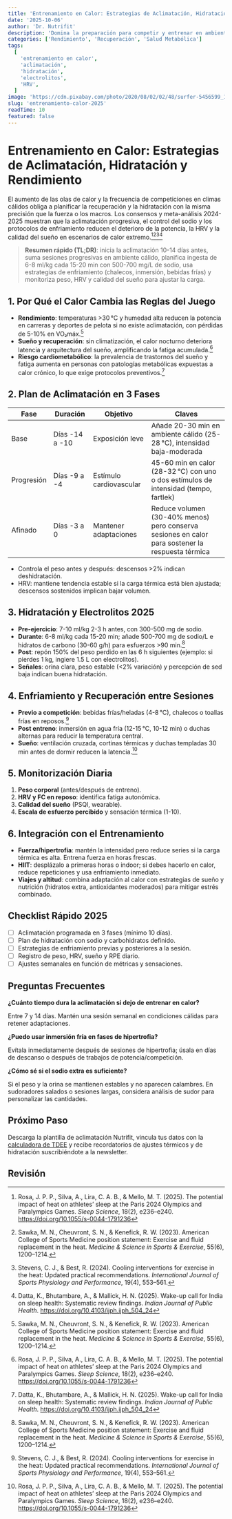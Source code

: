 ```yaml
---
title: 'Entrenamiento en Calor: Estrategias de Aclimatación, Hidratación y Rendimiento'
date: '2025-10-06'
author: 'Dr. Nutrifit'
description: 'Domina la preparación para competir y entrenar en ambientes calurosos con protocolos de aclimatación, hidratación y recuperación avalados por la evidencia más reciente.'
categories: ['Rendimiento', 'Recuperación', 'Salud Metabólica']
tags:
  [
    'entrenamiento en calor',
    'aclimatación',
    'hidratación',
    'electrolitos',
    'HRV',
  ]
image: 'https://cdn.pixabay.com/photo/2020/08/02/02/48/surfer-5456599_1280.jpg'
slug: 'entrenamiento-calor-2025'
readTime: 10
featured: false
---
```


# Entrenamiento en Calor: Estrategias de Aclimatación, Hidratación y Rendimiento

El aumento de las olas de calor y la frecuencia de competiciones en climas cálidos obliga a planificar la recuperación y la hidratación con la misma precisión que la fuerza o los macros. Los consensos y meta-análisis 2024-2025 muestran que la aclimatación progresiva, el control del sodio y los protocolos de enfriamiento reducen el deterioro de la potencia, la HRV y la calidad del sueño en escenarios de calor extremo.[^1][^2][^3][^4]

> **Resumen rápido (TL;DR)**: inicia la aclimatación 10-14 días antes, suma sesiones progresivas en ambiente cálido, planifica ingesta de 6-8 ml/kg cada 15-20 min con 500-700 mg/L de sodio, usa estrategias de enfriamiento (chalecos, inmersión, bebidas frías) y monitoriza peso, HRV y calidad del sueño para ajustar la carga.

## 1. Por Qué el Calor Cambia las Reglas del Juego

- **Rendimiento**: temperaturas >30 °C y humedad alta reducen la potencia en carreras y deportes de pelota si no existe aclimatación, con pérdidas de 5-10% en VO₂máx.[^2]
- **Sueño y recuperación**: sin climatización, el calor nocturno deteriora latencia y arquitectura del sueño, amplificando la fatiga acumulada.[^1]
- **Riesgo cardiometabólico**: la prevalencia de trastornos del sueño y fatiga aumenta en personas con patologías metabólicas expuestas a calor crónico, lo que exige protocolos preventivos.[^4]

## 2. Plan de Aclimatación en 3 Fases

| Fase       | Duración       | Objetivo                | Claves                                                                                           |
| ---------- | -------------- | ----------------------- | ------------------------------------------------------------------------------------------------ |
| Base       | Días -14 a -10 | Exposición leve         | Añade 20-30 min en ambiente cálido (25-28 °C), intensidad baja-moderada                          |
| Progresión | Días -9 a -4   | Estímulo cardiovascular | 45-60 min en calor (28-32 °C) con uno o dos estímulos de intensidad (tempo, fartlek)             |
| Afinado    | Días -3 a 0    | Mantener adaptaciones   | Reduce volumen (30-40% menos) pero conserva sesiones en calor para sostener la respuesta térmica |

- Controla el peso antes y después: descensos >2% indican deshidratación.
- HRV: mantiene tendencia estable si la carga térmica está bien ajustada; descensos sostenidos implican bajar volumen.

## 3. Hidratación y Electrolitos 2025

- **Pre-ejercicio**: 7-10 ml/kg 2-3 h antes, con 300-500 mg de sodio.
- **Durante**: 6-8 ml/kg cada 15-20 min; añade 500-700 mg de sodio/L e hidratos de carbono (30-60 g/h) para esfuerzos >90 min.[^2]
- **Post**: repón 150% del peso perdido en las 6 h siguientes (ejemplo: si pierdes 1 kg, ingiere 1.5 L con electrolitos).
- **Señales**: orina clara, peso estable (<2% variación) y percepción de sed baja indican buena hidratación.

## 4. Enfriamiento y Recuperación entre Sesiones

- **Previo a competición**: bebidas frías/heladas (4-8 °C), chalecos o toallas frías en reposos.[^3]
- **Post entreno**: inmersión en agua fría (12-15 °C, 10-12 min) o duchas alternas para reducir la temperatura central.
- **Sueño**: ventilación cruzada, cortinas térmicas y duchas templadas 30 min antes de dormir reducen la latencia.[^1]

## 5. Monitorización Diaria

1. **Peso corporal** (antes/después de entreno).
2. **HRV y FC en reposo**: identifica fatiga autonómica.
3. **Calidad del sueño** (PSQI, wearable).
4. **Escala de esfuerzo percibido** y sensación térmica (1-10).

## 6. Integración con el Entrenamiento

- **Fuerza/hipertrofia**: mantén la intensidad pero reduce series si la carga térmica es alta. Entrena fuerza en horas frescas.
- **HIIT**: desplázalo a primeras horas o indoor; si debes hacerlo en calor, reduce repeticiones y usa enfriamiento inmediato.
- **Viajes y altitud**: combina adaptación al calor con estrategias de sueño y nutrición (hidratos extra, antioxidantes moderados) para mitigar estrés combinado.

## Checklist Rápido 2025

- [ ] Aclimatación programada en 3 fases (mínimo 10 días).
- [ ] Plan de hidratación con sodio y carbohidratos definido.
- [ ] Estrategias de enfriamiento previas y posteriores a la sesión.
- [ ] Registro de peso, HRV, sueño y RPE diario.
- [ ] Ajustes semanales en función de métricas y sensaciones.

## Preguntas Frecuentes

**¿Cuánto tiempo dura la aclimatación si dejo de entrenar en calor?**

Entre 7 y 14 días. Mantén una sesión semanal en condiciones cálidas para retener adaptaciones.

**¿Puedo usar inmersión fría en fases de hipertrofia?**

Evítala inmediatamente después de sesiones de hipertrofia; úsala en días de descanso o después de trabajos de potencia/competición.

**¿Cómo sé si el sodio extra es suficiente?**

Si el peso y la orina se mantienen estables y no aparecen calambres. En sudoradores salados o sesiones largas, considera análisis de sudor para personalizar las cantidades.

## Próximo Paso

Descarga la plantilla de aclimatación Nutrifit, vincula tus datos con la [calculadora de TDEE](/tdee) y recibe recordatorios de ajustes térmicos y de hidratación suscribiéndote a la newsletter.

## Revisión

[^1]: Rosa, J. P. P., Silva, A., Lira, C. A. B., & Mello, M. T. (2025). The potential impact of heat on athletes’ sleep at the Paris 2024 Olympics and Paralympics Games. _Sleep Science_, 18(2), e236–e240. https://doi.org/10.1055/s-0044-1791236
[^2]: Sawka, M. N., Cheuvront, S. N., & Kenefick, R. W. (2023). American College of Sports Medicine position statement: Exercise and fluid replacement in the heat. _Medicine & Science in Sports & Exercise_, 55(6), 1200–1214.
[^3]: Stevens, C. J., & Best, R. (2024). Cooling interventions for exercise in the heat: Updated practical recommendations. _International Journal of Sports Physiology and Performance_, 19(4), 553–561.
[^4]: Datta, K., Bhutambare, A., & Mallick, H. N. (2025). Wake-up call for India on sleep health: Systematic review findings. _Indian Journal of Public Health_. https://doi.org/10.4103/ijph.ijph_504_24
